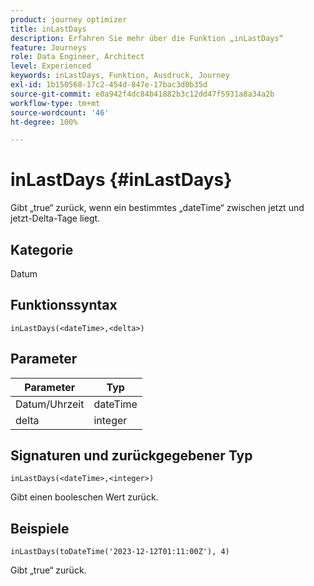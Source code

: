 ```yaml
---
product: journey optimizer
title: inLastDays
description: Erfahren Sie mehr über die Funktion „inLastDays“
feature: Journeys
role: Data Engineer, Architect
level: Experienced
keywords: inLastDays, Funktion, Ausdruck, Journey
exl-id: 1b150568-17c2-454d-847e-17bac3d0b35d
source-git-commit: e0a942f4dc84b41882b3c12dd47f5931a8a34a2b
workflow-type: tm+mt
source-wordcount: '46'
ht-degree: 100%

---
```


# inLastDays {#inLastDays}

Gibt „true“ zurück, wenn ein bestimmtes „dateTime“ zwischen jetzt und jetzt-Delta-Tage liegt.

## Kategorie

Datum

## Funktionssyntax

`inLastDays(<dateTime>,<delta>)`

## Parameter

| Parameter | Typ |
|-----------|------------------|
| Datum/Uhrzeit | dateTime |
| delta | integer |

## Signaturen und zurückgegebener Typ

`inLastDays(<dateTime>,<integer>)`

Gibt einen booleschen Wert zurück.

## Beispiele

`inLastDays(toDateTime('2023-12-12T01:11:00Z'), 4)`

Gibt „true“ zurück.
